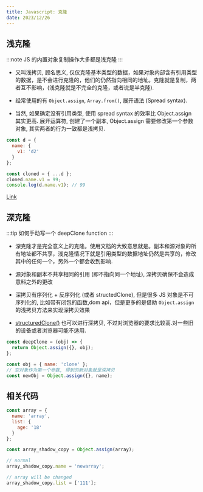 ```yaml
---
title: Javascript: 克隆
date: 2023/12/26
---
```


## 浅克隆

:::note
JS 的内置对象复制操作大多都是浅克隆
:::

- 又叫浅拷贝, 顾名思义, 仅仅克隆基本类型的数据，如果对象内部含有引用类型的数据，是不会进行克隆的，他们的仍然指向相同的地址。克隆就是复制，两者互不影响，(浅克隆就是不完全的克隆，或者说是半克隆).

* 经常使用的有 `Object.assign`, `Array.from()`, 展开语法 (Spread syntax).

* 当然, 如果确定没有引用类型, 使用 spread syntax 的效率比 Object.assign 其实更高. 展开运算符, 创建了一个副本, Object.assign 需要修改第一个参数对象, 其实两者的行为一致都是浅拷贝.

```js
const d = {
  name: {
    v1: 'd2'
  }
};

const cloned = { ...d };
cloned.name.v1 = 99;
console.log(d.name.v1); // 99
```

[Link](https://developer.mozilla.org/zh-CN/docs/Glossary/Shallow_copy)

## 深克隆

:::tip
如何手动写一个 deepClone function
:::

- 深克隆才是完全意义上的克隆。使用文档的大致意思就是。副本和源对象的所有地址都不共享，浅克隆情况下就是引用类型的数据地址仍然是共享的，修改其中的任何一个，另外一个都会收到影响.

* 源对象和副本不共享相同的引用 (即不指向同一个地址), 深拷贝确保不会造成意料之外的更改

* 深拷贝有序列化 + 反序列化 (或者 structedClone),  但是很多 JS 对象是不可序列化的, 比如带有闭包的函数,dom api，但是更多的是借助 `Object.assign` 的浅拷贝方法来实现深拷贝效果

* [structuredClone()](https://developer.mozilla.org/zh-CN/docs/Web/API/structuredClone) 也可以进行深拷贝, 不过对浏览器的要求比较高.对一些旧的设备或者浏览器可能不适用.

```js
const deepClone = (obj) => {
  return Object.assign({}, obj);
};
```

```js
const obj = { name: 'clone' };
// 空对象作为第一个参数, 得到的新对象就是深拷贝
const newObj = Object.assign({}, name);
```

## 相关代码

```js
const array = {
  name: 'array',
  list: {
    age: '18'
  }
};

const array_shadow_copy = Object.assign(array);

// normal
array_shadow_copy.name = 'newarray';

// array will be changed
array_shadow_copy.list = ['111'];
```
